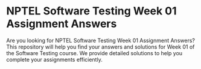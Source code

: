 # NPTEL Software Testing Week 01 Assignment Answers

Are you looking for NPTEL Software Testing Week 01 Assignment Answers? This repository will help you find your answers and solutions for Week 01 of the Software Testing course. We provide detailed solutions to help you complete your assignments efficiently.